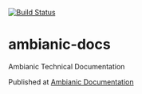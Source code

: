 [![Build Status](https://travis-ci.com/ambianic/ambianic-docs.svg?branch=master)](https://travis-ci.org/ambianic/ambianic-docs)

# ambianic-docs
Ambianic Technical Documentation

Published at [Ambianic Documentation](https://ambianic.github.io/ambianic-docs/)

